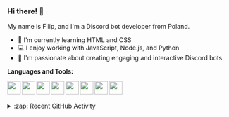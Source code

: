 ### Hi there! 👋

My name is Filip, and I'm a Discord bot developer from Poland.

- 🌱 I’m currently learning HTML and CSS
- 💻 I enjoy working with JavaScript, Node.js, and Python
- 🎨 I'm passionate about creating engaging and interactive Discord bots

**Languages and Tools:**

<img align="left" height="30" src="https://cdn.jsdelivr.net/gh/devicons/devicon/icons/javascript/javascript-original.svg">
<img align="left" height="30" src="https://cdn.jsdelivr.net/gh/devicons/devicon/icons/nodejs/nodejs-original.svg">  
<img align="left" height="30" src="https://cdn.jsdelivr.net/gh/devicons/devicon/icons/python/python-original.svg"> 
<img align="left" height="30" src="https://cdn.jsdelivr.net/gh/devicons/devicon/icons/html5/html5-original.svg">
<img align="left" height="30" src="https://cdn.jsdelivr.net/gh/devicons/devicon/icons/css3/css3-original.svg">
<img align="left" height="30" src="https://static-00.iconduck.com/assets.00/github-icon-2048x1988-jzvzcf2t.png">
<img align="left" height="30" src="https://cdn.jsdelivr.net/gh/devicons/devicon/icons/git/git-original.svg">
<img align="left" height="30" src="https://cdn.jsdelivr.net/gh/devicons/devicon/icons/vscode/vscode-original.svg">

<br><br>

<details>
  <summary>:zap: Recent GitHub Activity</summary>
  
<!--START_SECTION:activity-->
1. ❗ Opened issue [#1](https://github.com/BeaverSquad/.github/issues/1) in [BeaverSquad/.github](https://github.com/BeaverSquad/.github)
2. 💪 Opened PR [#4](https://github.com/mongodb-developer/mdblinks/pull/4) in [mongodb-developer/mdblinks](https://github.com/mongodb-developer/mdblinks)
3. ❗ Opened issue [#3](https://github.com/mongodb-developer/mdblinks/issues/3) in [mongodb-developer/mdblinks](https://github.com/mongodb-developer/mdblinks)
4. 💪 Opened PR [#1](https://github.com/studio-demo/cloudcash-sass/pull/1) in [studio-demo/cloudcash-sass](https://github.com/studio-demo/cloudcash-sass)
5. 🎉 Merged PR [#1](https://github.com/codeSTACKr/superhero-extensions/pull/1) in [codeSTACKr/superhero-extensions](https://github.com/codeSTACKr/superhero-extensions)
<!--END_SECTION:activity-->

</details>
